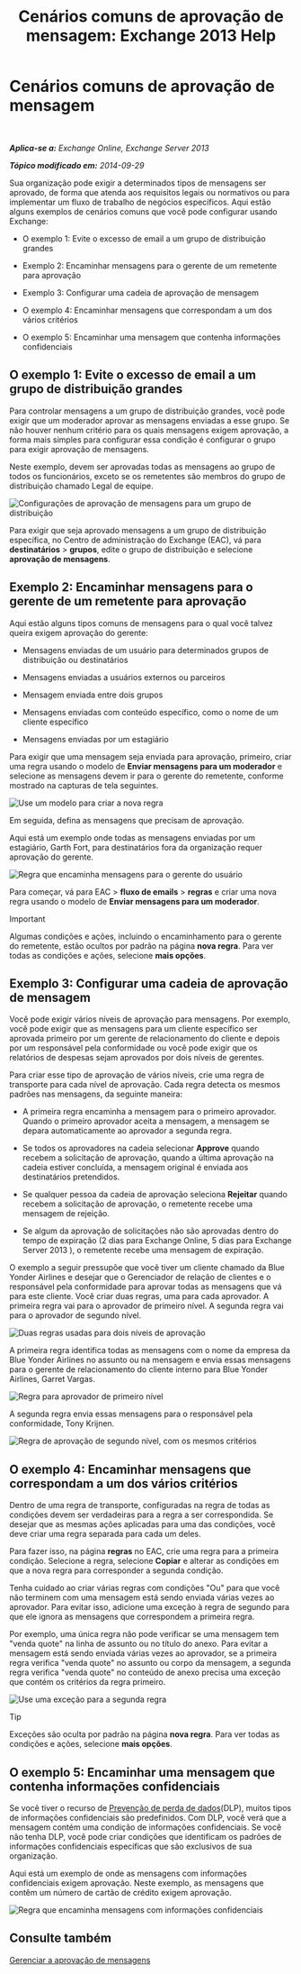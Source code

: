﻿---
title: 'Cenários comuns de aprovação de mensagem: Exchange 2013 Help'
TOCTitle: Cenários comuns de aprovação de mensagem
ms:assetid: 5c13a07e-c21d-4502-a9f9-fb801197e1dd
ms:mtpsurl: https://technet.microsoft.com/pt-br/library/Dd298007(v=EXCHG.150)
ms:contentKeyID: 50485684
ms.date: 05/22/2018
mtps_version: v=EXCHG.150
ms.translationtype: MT
---

# Cenários comuns de aprovação de mensagem

 

_**Aplica-se a:** Exchange Online, Exchange Server 2013_

_**Tópico modificado em:** 2014-09-29_

Sua organização pode exigir a determinados tipos de mensagens ser aprovado, de forma que atenda aos requisitos legais ou normativos ou para implementar um fluxo de trabalho de negócios específicos. Aqui estão alguns exemplos de cenários comuns que você pode configurar usando Exchange:

  - O exemplo 1: Evite o excesso de email a um grupo de distribuição grandes

  - Exemplo 2: Encaminhar mensagens para o gerente de um remetente para aprovação

  - Exemplo 3: Configurar uma cadeia de aprovação de mensagem

  - O exemplo 4: Encaminhar mensagens que correspondam a um dos vários critérios

  - O exemplo 5: Encaminhar uma mensagem que contenha informações confidenciais

## O exemplo 1: Evite o excesso de email a um grupo de distribuição grandes

Para controlar mensagens a um grupo de distribuição grandes, você pode exigir que um moderador aprovar as mensagens enviadas a esse grupo. Se não houver nenhum critério para os quais mensagens exigem aprovação, a forma mais simples para configurar essa condição é configurar o grupo para exigir aprovação de mensagens.

Neste exemplo, devem ser aprovadas todas as mensagens ao grupo de todos os funcionários, exceto se os remetentes são membros do grupo de distribuição chamado Legal de equipe.

![Configurações de aprovação de mensagens para um grupo de distribuição](images/Dd298007.77721509-93f9-4a90-8d77-986db2b0acf4(EXCHG.150).png "Configurações de aprovação de mensagens para um grupo de distribuição")

Para exigir que seja aprovado mensagens a um grupo de distribuição específica, no Centro de administração do Exchange (EAC), vá para **destinatários** \> **grupos**, edite o grupo de distribuição e selecione **aprovação de mensagens**.

## Exemplo 2: Encaminhar mensagens para o gerente de um remetente para aprovação

Aqui estão alguns tipos comuns de mensagens para o qual você talvez queira exigem aprovação do gerente:

  - Mensagens enviadas de um usuário para determinados grupos de distribuição ou destinatários

  - Mensagens enviadas a usuários externos ou parceiros

  - Mensagem enviada entre dois grupos

  - Mensagens enviadas com conteúdo específico, como o nome de um cliente específico

  - Mensagens enviadas por um estagiário

Para exigir que uma mensagem seja enviada para aprovação, primeiro, criar uma regra usando o modelo de **Enviar mensagens para um moderador** e selecione as mensagens devem ir para o gerente do remetente, conforme mostrado na capturas de tela seguintes.

![Use um modelo para criar a nova regra](images/Dd298007.051a5653-1a09-4db4-908f-48b56cc8d13f(EXCHG.150).png "Use um modelo para criar a nova regra")

Em seguida, defina as mensagens que precisam de aprovação.

Aqui está um exemplo onde todas as mensagens enviadas por um estagiário, Garth Fort, para destinatários fora da organização requer aprovação do gerente.

![Regra que encaminha mensagens para o gerente do usuário](images/Dd298007.7f94c22e-b5ba-45a3-9ccd-31996b6c863a(EXCHG.150).png "Regra que encaminha mensagens para o gerente do usuário")

Para começar, vá para EAC \> **fluxo de emails** \> **regras** e criar uma nova regra usando o modelo de **Enviar mensagens para um moderador**.


> [!IMPORTANT]
> Algumas condições e ações, incluindo o encaminhamento para o gerente do remetente, estão ocultos por padrão na página <STRONG>nova regra</STRONG>. Para ver todas as condições e ações, selecione <STRONG>mais opções</STRONG>.



## Exemplo 3: Configurar uma cadeia de aprovação de mensagem

Você pode exigir vários níveis de aprovação para mensagens. Por exemplo, você pode exigir que as mensagens para um cliente específico ser aprovada primeiro por um gerente de relacionamento do cliente e depois por um responsável pela conformidade ou você pode exigir que os relatórios de despesas sejam aprovados por dois níveis de gerentes.

Para criar esse tipo de aprovação de vários níveis, crie uma regra de transporte para cada nível de aprovação. Cada regra detecta os mesmos padrões nas mensagens, da seguinte maneira:

  - A primeira regra encaminha a mensagem para o primeiro aprovador. Quando o primeiro aprovador aceita a mensagem, a mensagem se depara automaticamente ao aprovador a segunda regra.

  - Se todos os aprovadores na cadeia selecionar **Approve** quando recebem a solicitação de aprovação, quando a última aprovação na cadeia estiver concluída, a mensagem original é enviada aos destinatários pretendidos.

  - Se qualquer pessoa da cadeia de aprovação seleciona **Rejeitar** quando recebem a solicitação de aprovação, o remetente recebe uma mensagem de rejeição.

  - Se algum da aprovação de solicitações não são aprovadas dentro do tempo de expiração (2 dias para Exchange Online, 5 dias para Exchange Server 2013 ), o remetente recebe uma mensagem de expiração.

O exemplo a seguir pressupõe que você tiver um cliente chamado da Blue Yonder Airlines e desejar que o Gerenciador de relação de clientes e o responsável pela conformidade para aprovar todas as mensagens que vá para este cliente. Você criar duas regras, uma para cada aprovador. A primeira regra vai para o aprovador de primeiro nível. A segunda regra vai para o aprovador de segundo nível.

![Duas regras usadas para dois níveis de aprovação](images/Dd298007.29686c05-eaa0-42b9-86ad-d577f656392c(EXCHG.150).png "Duas regras usadas para dois níveis de aprovação")

A primeira regra identifica todas as mensagens com o nome da empresa da Blue Yonder Airlines no assunto ou na mensagem e envia essas mensagens para o gerente de relacionamento do cliente interno para Blue Yonder Airlines, Garret Vargas.

![Regra para aprovador de primeiro nível](images/Dd298007.e22d1c04-85c5-4227-88e6-b118d5593350(EXCHG.150).png "Regra para aprovador de primeiro nível")

A segunda regra envia essas mensagens para o responsável pela conformidade, Tony Krijnen.

![Regra de aprovação de segundo nível, com os mesmos critérios](images/Dd298007.5d888786-8e48-4459-ab86-8a4b9a016d58(EXCHG.150).png "Regra de aprovação de segundo nível, com os mesmos critérios")

## O exemplo 4: Encaminhar mensagens que correspondam a um dos vários critérios

Dentro de uma regra de transporte, configuradas na regra de todas as condições devem ser verdadeiras para a regra a ser correspondida. Se desejar que as mesmas ações aplicadas para uma das condições, você deve criar uma regra separada para cada um deles.

Para fazer isso, na página **regras** no EAC, crie uma regra para a primeira condição. Selecione a regra, selecione **Copiar** e alterar as condições em que a nova regra para corresponder a segunda condição.

Tenha cuidado ao criar várias regras com condições "Ou" para que você não terminem com uma mensagem está sendo enviada várias vezes ao aprovador. Para evitar isso, adicione uma exceção à regra de segundo para que ele ignora as mensagens que correspondem a primeira regra.

Por exemplo, uma única regra não pode verificar se uma mensagem tem "venda quote" na linha de assunto ou no título do anexo. Para evitar a mensagem está sendo enviada várias vezes ao aprovador, se a primeira regra verifica "venda quote" no assunto ou corpo da mensagem, a segunda regra verifica "venda quote" no conteúdo de anexo precisa uma exceção que contém os critérios da regra primeiro.

![Use uma exceção para a segunda regra](images/Dd298007.c39bbdcf-c619-4f84-8922-114ad1da824d(EXCHG.150).png "Use uma exceção para a segunda regra")


> [!TIP]
> Exceções são oculta por padrão na página <STRONG>nova regra</STRONG>. Para ver todas as condições e ações, selecione <STRONG>mais opções</STRONG>.



## O exemplo 5: Encaminhar uma mensagem que contenha informações confidenciais

Se você tiver o recurso de [Prevenção de perda de dados](technical-overview-of-dlp-data-loss-prevention-in-exchange.md)(DLP), muitos tipos de informações confidenciais são predefinidos. Com DLP, você verá que a mensagem contém uma condição de informações confidenciais. Se você não tenha DLP, você pode criar condições que identificam os padrões de informações confidenciais específicas que são exclusivos de sua organização.

Aqui está um exemplo de onde as mensagens com informações confidenciais exigem aprovação. Neste exemplo, as mensagens que contêm um número de cartão de crédito exigem aprovação.

![Regra que encaminha mensagens com informações confidenciais](images/Dd298007.7ec1ca74-5d20-42ea-a9ee-3a8b25beb7df(EXCHG.150).png "Regra que encaminha mensagens com informações confidenciais")

## Consulte também


[Gerenciar a aprovação de mensagens](manage-message-approval-exchange-2013-help.md)


